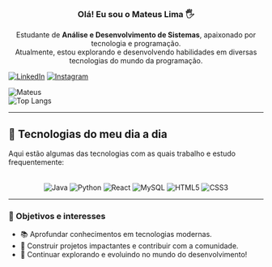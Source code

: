 <div align="center">
  
### Olá! Eu sou o Mateus Lima 🖐  
Estudante de **Análise e Desenvolvimento de Sistemas**, apaixonado por tecnologia e programação.  
Atualmente, estou explorando e desenvolvendo habilidades em diversas tecnologias do mundo da programação.  

</div>

[![LinkedIn](https://img.shields.io/badge/LinkedIn-0077B5?style=for-the-badge&logo=linkedin&logoColor=white)](http://linkedin.com/in/mateuslima2005/) [![Instagram](https://img.shields.io/badge/Instagram-E4405F?style=for-the-badge&logo=instagram&logoColor=white)](https://www.instagram.com/eumateusl_/) 

![Mateus](https://github-readme-stats.vercel.app/api?username=teuslp&show_icons=true&theme=dracula)  
![Top Langs](https://github-readme-stats.vercel.app/api/top-langs/?username=teuslp&layout=compact&theme=dracula)


---

## 🚀 Tecnologias do meu dia a dia

Aqui estão algumas das tecnologias com as quais trabalho e estudo frequentemente:  

<div align="center" style="display: inline_block"><br>
   <img align="center" alt="Java" src="https://img.shields.io/badge/Java-ED8B00?style=for-the-badge&logo=openjdk&logoColor=white">
   <img align="center" alt="Python" src="https://img.shields.io/badge/Python-14354C?style=for-the-badge&logo=python&logoColor=white">
   <img align="center" alt="React" src="https://img.shields.io/badge/React-20232A?style=for-the-badge&logo=react&logoColor=61DAFB">
   <img align="center" alt="MySQL" src="https://img.shields.io/badge/MySQL-00000F?style=for-the-badge&logo=mysql&logoColor=white">
   <img align="center" alt="HTML5" src="https://img.shields.io/badge/HTML5-E34F26?style=for-the-badge&logo=html5&logoColor=white">
   <img align="center" alt="CSS3" src="https://img.shields.io/badge/CSS3-1572B6?style=for-the-badge&logo=css3&logoColor=white">
</div>

---

### 🎯 Objetivos e interesses  
- 📚 Aprofundar conhecimentos em tecnologias modernas.  
- 💼 Construir projetos impactantes e contribuir com a comunidade.  
- 🚀 Continuar explorando e evoluindo no mundo do desenvolvimento!  
